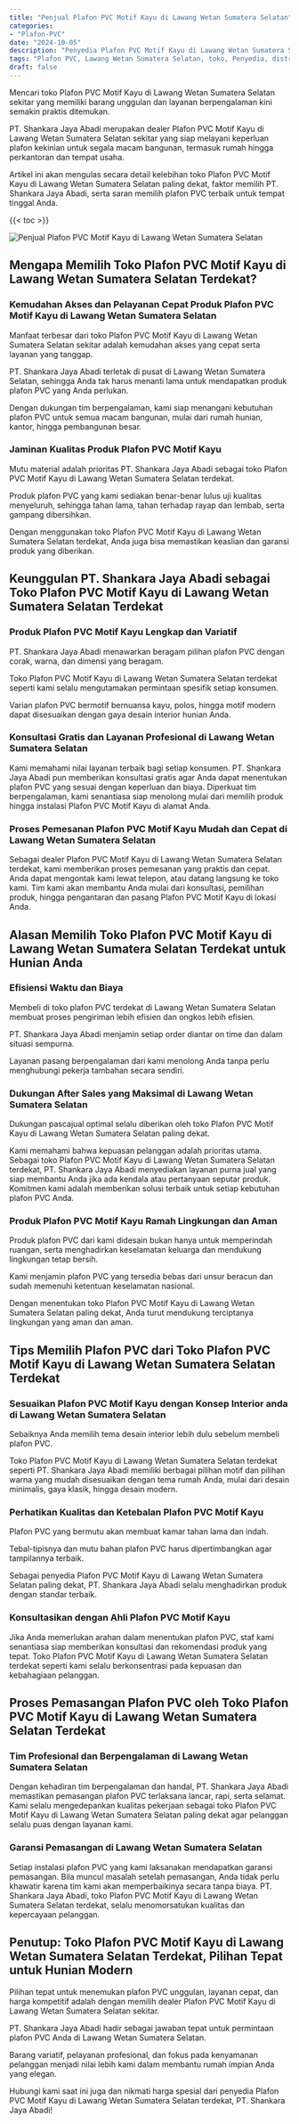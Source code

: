 ```yaml
---
title: "Penjual Plafon PVC Motif Kayu di Lawang Wetan Sumatera Selatan"
categories: 
- "Plafon-PVC"
date: "2024-10-05"
description: "Penyedia Plafon PVC Motif Kayu di Lawang Wetan Sumatera Selatan untuk tempat tinggal, office, dan gerai. Plafon berkualitas, pilihan motif, warna modern, beserta jasa penempatan oleh tenaga ahli profesional dan garansi resmi!|Servis penyediaan Plafon PVC Motif Kayu di Lawang Wetan Sumatera Selatan untuk keperluan tempat tinggal, office, maupun ritel, dengan material berkualitas dan pemasangan oleh tenaga ahli berpengalaman dan garansi resmi.|Pilihan Plafon PVC Motif Kayu di Lawang Wetan Sumatera Selatan yang terpercaya untuk rumah, perkantoran, dan toko, bersama plafon terbaik dan pemasangan ditangani oleh tim profesional dan kepastian resmi.|Penjualan Plafon PVC Motif Kayu di Lawang Wetan Sumatera Selatan bagi tempat tinggal, kantor, serta toko, beserta material berkualitas dan penempatan ditangani oleh tenaga ahli berpengalaman, lengkap beserta garansi resmi.}"
tags: "Plafon PVC, Lawang Wetan Sumatera Selatan, toko, Penyedia, distributor"
draft: false
---
```


Mencari toko Plafon PVC Motif Kayu di Lawang Wetan Sumatera Selatan sekitar yang memiliki barang unggulan dan layanan berpengalaman kini semakin praktis ditemukan.

PT. Shankara Jaya Abadi merupakan dealer Plafon PVC Motif Kayu di Lawang Wetan Sumatera Selatan sekitar yang siap melayani keperluan plafon kekinian untuk segala macam bangunan, termasuk rumah hingga perkantoran dan tempat usaha.

Artikel ini akan mengulas secara detail kelebihan toko Plafon PVC Motif Kayu di Lawang Wetan Sumatera Selatan paling dekat, faktor memilih PT. Shankara Jaya Abadi, serta saran memilih plafon PVC terbaik untuk tempat tinggal Anda.

{{< toc >}}

![Penjual Plafon PVC Motif Kayu di Lawang Wetan Sumatera Selatan](/images/Plafon-PVC/Penjual-Plafon-PVC-Motif-Kayu-di-Lawang-Wetan-Sumatera-Selatan.png)


## Mengapa Memilih Toko Plafon PVC Motif Kayu di Lawang Wetan Sumatera Selatan Terdekat?

### Kemudahan Akses dan Pelayanan Cepat Produk Plafon PVC Motif Kayu di Lawang Wetan Sumatera Selatan

Manfaat terbesar dari toko Plafon PVC Motif Kayu di Lawang Wetan Sumatera Selatan sekitar adalah kemudahan akses yang cepat serta layanan yang tanggap.

PT. Shankara Jaya Abadi terletak di pusat di Lawang Wetan Sumatera Selatan, sehingga Anda tak harus menanti lama untuk mendapatkan produk plafon PVC yang Anda perlukan.

Dengan dukungan tim berpengalaman, kami siap menangani kebutuhan plafon PVC untuk semua macam bangunan, mulai dari rumah hunian, kantor, hingga pembangunan besar.

### Jaminan Kualitas Produk Plafon PVC Motif Kayu

Mutu material adalah prioritas PT. Shankara Jaya Abadi sebagai toko Plafon PVC Motif Kayu di Lawang Wetan Sumatera Selatan terdekat.

Produk plafon PVC yang kami sediakan benar-benar lulus uji kualitas menyeluruh, sehingga tahan lama, tahan terhadap rayap dan lembab, serta gampang dibersihkan.

Dengan menggunakan toko Plafon PVC Motif Kayu di Lawang Wetan Sumatera Selatan terdekat, Anda juga bisa memastikan keaslian dan garansi produk yang diberikan.

## Keunggulan PT. Shankara Jaya Abadi sebagai Toko Plafon PVC Motif Kayu di Lawang Wetan Sumatera Selatan Terdekat

### Produk Plafon PVC Motif Kayu Lengkap dan Variatif

PT. Shankara Jaya Abadi menawarkan beragam pilihan plafon PVC dengan corak, warna, dan dimensi yang beragam.

Toko Plafon PVC Motif Kayu di Lawang Wetan Sumatera Selatan terdekat seperti kami selalu mengutamakan permintaan spesifik setiap konsumen.

Varian plafon PVC bermotif bernuansa kayu, polos, hingga motif modern dapat disesuaikan dengan gaya desain interior hunian Anda.

### Konsultasi Gratis dan Layanan Profesional di Lawang Wetan Sumatera Selatan

Kami memahami nilai layanan terbaik bagi setiap konsumen. PT. Shankara Jaya Abadi pun memberikan konsultasi gratis agar Anda dapat menentukan plafon PVC yang sesuai dengan keperluan dan biaya. Diperkuat tim berpengalaman, kami senantiasa siap menolong mulai dari memilih produk hingga instalasi Plafon PVC Motif Kayu di alamat Anda.

### Proses Pemesanan Plafon PVC Motif Kayu Mudah dan Cepat di Lawang Wetan Sumatera Selatan

Sebagai dealer Plafon PVC Motif Kayu di Lawang Wetan Sumatera Selatan terdekat, kami memberikan proses pemesanan yang praktis dan cepat. Anda dapat mengontak kami lewat telepon, atau datang langsung ke toko kami. Tim kami akan membantu Anda mulai dari konsultasi, pemilihan produk, hingga pengantaran dan pasang Plafon PVC Motif Kayu di lokasi Anda.

## Alasan Memilih Toko Plafon PVC Motif Kayu di Lawang Wetan Sumatera Selatan Terdekat untuk Hunian Anda

### Efisiensi Waktu dan Biaya

Membeli di toko plafon PVC terdekat di Lawang Wetan Sumatera Selatan membuat proses pengiriman lebih efisien dan ongkos lebih efisien.

PT. Shankara Jaya Abadi menjamin setiap order diantar on time dan dalam situasi sempurna.

Layanan pasang berpengalaman dari kami menolong Anda tanpa perlu menghubungi pekerja tambahan secara sendiri.

### Dukungan After Sales yang Maksimal di Lawang Wetan Sumatera Selatan

Dukungan pascajual optimal selalu diberikan oleh toko Plafon PVC Motif Kayu di Lawang Wetan Sumatera Selatan paling dekat.

Kami memahami bahwa kepuasan pelanggan adalah prioritas utama. Sebagai toko Plafon PVC Motif Kayu di Lawang Wetan Sumatera Selatan terdekat, PT. Shankara Jaya Abadi menyediakan layanan purna jual yang siap membantu Anda jika ada kendala atau pertanyaan seputar produk. Komitmen kami adalah memberikan solusi terbaik untuk setiap kebutuhan plafon PVC Anda.

### Produk Plafon PVC Motif Kayu Ramah Lingkungan dan Aman

Produk plafon PVC dari kami didesain bukan hanya untuk memperindah ruangan, serta menghadirkan keselamatan keluarga dan mendukung lingkungan tetap bersih.

Kami menjamin plafon PVC yang tersedia bebas dari unsur beracun dan sudah memenuhi ketentuan keselamatan nasional.

Dengan menentukan toko Plafon PVC Motif Kayu di Lawang Wetan Sumatera Selatan paling dekat, Anda turut mendukung terciptanya lingkungan yang aman dan aman.

## Tips Memilih Plafon PVC dari Toko Plafon PVC Motif Kayu di Lawang Wetan Sumatera Selatan Terdekat

### Sesuaikan Plafon PVC Motif Kayu dengan Konsep Interior anda di Lawang Wetan Sumatera Selatan

Sebaiknya Anda memilih tema desain interior lebih dulu sebelum membeli plafon PVC.

Toko Plafon PVC Motif Kayu di Lawang Wetan Sumatera Selatan terdekat seperti PT. Shankara Jaya Abadi memiliki berbagai pilihan motif dan pilihan warna yang mudah disesuaikan dengan tema rumah Anda, mulai dari desain minimalis, gaya klasik, hingga desain modern.

### Perhatikan Kualitas dan Ketebalan Plafon PVC Motif Kayu

Plafon PVC yang bermutu akan membuat kamar tahan lama dan indah.

Tebal-tipisnya dan mutu bahan plafon PVC harus dipertimbangkan agar tampilannya terbaik.

Sebagai penyedia Plafon PVC Motif Kayu di Lawang Wetan Sumatera Selatan paling dekat, PT. Shankara Jaya Abadi selalu menghadirkan produk dengan standar terbaik.

### Konsultasikan dengan Ahli Plafon PVC Motif Kayu

Jika Anda memerlukan arahan dalam menentukan plafon PVC, staf kami senantiasa siap memberikan konsultasi dan rekomendasi produk yang tepat. Toko Plafon PVC Motif Kayu di Lawang Wetan Sumatera Selatan terdekat seperti kami selalu berkonsentrasi pada kepuasan dan kebahagiaan pelanggan.

## Proses Pemasangan Plafon PVC oleh Toko Plafon PVC Motif Kayu di Lawang Wetan Sumatera Selatan Terdekat

### Tim Profesional dan Berpengalaman di Lawang Wetan Sumatera Selatan

Dengan kehadiran tim berpengalaman dan handal, PT. Shankara Jaya Abadi memastikan pemasangan plafon PVC terlaksana lancar, rapi, serta selamat. Kami selalu mengedepankan kualitas pekerjaan sebagai toko Plafon PVC Motif Kayu di Lawang Wetan Sumatera Selatan paling dekat agar pelanggan selalu puas dengan layanan kami.

### Garansi Pemasangan di Lawang Wetan Sumatera Selatan

Setiap instalasi plafon PVC yang kami laksanakan mendapatkan garansi pemasangan. Bila muncul masalah setelah pemasangan, Anda tidak perlu khawatir karena tim kami akan memperbaikinya secara tanpa biaya. PT. Shankara Jaya Abadi, toko Plafon PVC Motif Kayu di Lawang Wetan Sumatera Selatan terdekat, selalu menomorsatukan kualitas dan kepercayaan pelanggan.

## Penutup: Toko Plafon PVC Motif Kayu di Lawang Wetan Sumatera Selatan Terdekat, Pilihan Tepat untuk Hunian Modern

Pilihan tepat untuk menemukan plafon PVC unggulan, layanan cepat, dan harga kompetitif adalah dengan memilih dealer Plafon PVC Motif Kayu di Lawang Wetan Sumatera Selatan sekitar.

PT. Shankara Jaya Abadi hadir sebagai jawaban tepat untuk permintaan plafon PVC Anda di Lawang Wetan Sumatera Selatan.

Barang variatif, pelayanan profesional, dan fokus pada kenyamanan pelanggan menjadi nilai lebih kami dalam membantu rumah impian Anda yang elegan.

Hubungi kami saat ini juga dan nikmati harga spesial dari penyedia Plafon PVC Motif Kayu di Lawang Wetan Sumatera Selatan terdekat, PT. Shankara Jaya Abadi!